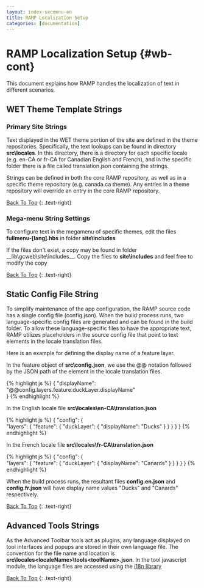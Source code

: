 ```yaml
---
layout: index-secmenu-en
title: RAMP Localization Setup
categories: [documentation]
---
```


<a name="top" />

# RAMP Localization Setup {#wb-cont}

This document explains how RAMP handles the localization of text in different scenarios.

<div class="toc"></div>

## WET Theme Template Strings

### Primary Site Strings

Text displayed in the WET theme portion of the site are defined in the theme repositories.  Specifically, the text lookups can be found in directory __src\locales__.  In this directory, there is a directory for each specific locale (e.g. en-CA or fr-CA for Canadian English and French), and in the specific folder there is a file called translation.json containing the strings.

Strings can be defined in both the core RAMP repository, as well as in a specific theme repository (e.g. canada.ca theme).  Any entries in a theme repository will override an entry in the core RAMP repository.

[Back To Top](#top)
{: .text-right}

### Mega-menu String Settings

To configure text in the megamenu of specific themes, edit the files __fullmenu-[lang].hbs__ in folder __site\includes__

If the files don't exist, a copy may be found in folder __lib\gcweb\site\includes\__.  Copy the files to __site\includes__ and feel free to modify the copy

[Back To Top](#top)
{: .text-right}

## Static Config File String

To simplify maintenance of the app configuration, the RAMP source code has a single config file (config.json).  When the build process runs, two language-specific config files are generated and can be found in the build folder.  To allow these language-specific files to have the appropriate text, RAMP utilizes placeholders in the source config file that point to text elements in the locale translation files.

Here is an example for defining the display name of a feature layer.

In the feature object of __src\config.json__, we use the @@ notation followed by the JSON path of the element in the locale translation files.

{% highlight js %}
{
    "displayName": "@@config.layers.feature.duckLayer.displayName"	    
}
{% endhighlight %}

In the English locale file __src\locales\en-CA\translation.json__

{% highlight js %}
{
    "config": {        
        "layers": {
            "feature": {
                "duckLayer": {
                    "displayName": "Ducks"
                }
			}
		}
	}
}
{% endhighlight %}

In the French locale file __src\locales\fr-CA\translation.json__

{% highlight js %}
{
    "config": {        
        "layers": {
            "feature": {
                "duckLayer": {
                    "displayName": "Canards"
                }
			}
		}
	}
}
{% endhighlight %}

When the build process runs, the resultant files __config.en.json__ and __config.fr.json__ will have display name values "Ducks" and "Canards" respectively.


[Back To Top](#top)
{: .text-right}


## Advanced Tools Strings

As the Advanced Toolbar tools act as plugins, any language displayed on tool interfaces and popups are stored in their own language file.  The convention for the file name and location is __src\locales\<localeName>\tools\<toolName>.json__.  In the tool javascript module, the language files are accessed using the [i18n library](external-libraries-en.html#i18n)

[Back To Top](#top)
{: .text-right}

